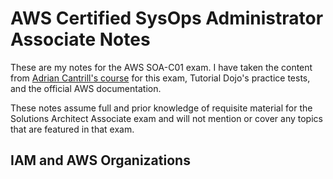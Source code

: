 # AWS Certified SysOps Administrator Associate Notes

These are my notes for the AWS SOA-C01 exam. I have taken the content from [Adrian Cantrill's course](https://learn.cantrill.io/p/aws-certified-sysops-administrator-associate) for this exam, Tutorial Dojo's practice tests, and the official AWS documentation. 

These notes assume full and prior knowledge of requisite material for the Solutions Architect Associate exam and will not mention or cover any topics that are featured in that exam.

## IAM and AWS Organizations
